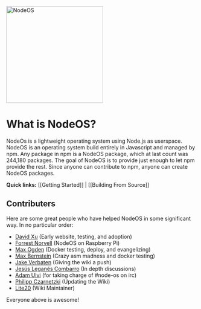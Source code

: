 <img src="https://cdn.rawgit.com/NodeOS/media/master/NodeOS.svg" alt="NodeOS" width="256" />

# What is NodeOS?

NodeOs is a lightweight operating system using Node.js as userspace. NodeOS is an operating system build entirely in Javascript and managed by npm. Any package in npm is a NodeOS package, which at last count was 244,180 packages. The goal of NodeOS is to provide just enough to let npm provide the rest. Since anyone can contribute to npm, anyone can create NodeOS packages.

**Quick links:** [[Getting Started]] | [[Building From Source]]

## Contributers

Here are some great people who have helped NodeOS in some significant way. In no particular order:

- [David Xu](https://twitter.com/dvdxu) (Early website, testing, and adoption)
- [Forrest Norvell](https://twitter.com/othiym23) (NodeOS on Raspberry Pi)
- [Max Ogden](https://twitter.com/maxogden) (Docker testing, deploy, and evangelizing)
- [Max Bernstein](https://github.com/tekknolagi) (Crazy asm madness and docker testing)
- [Jake Verbaten](https://github.com/raynos) (Giving the wiki a push)
- [Jesús Leganés Combarro](https://github.com/piranna) (In depth discussions)
- [Adam Ulvi](https://github.com/aulvi) (for taking charge of #node-os on irc)
- [Philipp Czarnetzki](https://github.com/luii) (Updating the Wiki)
- [Lite20](https://twitter.com/lightningboy24) (Wiki Maintainer)

Everyone above is awesome!
